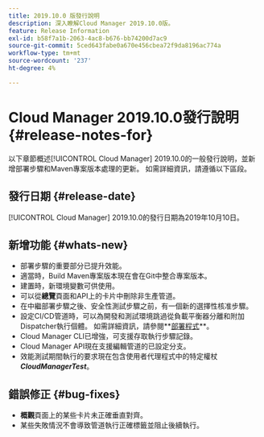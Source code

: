 ```yaml
---
title: 2019.10.0 版發行說明
description: 深入瞭解Cloud Manager 2019.10.0版。
feature: Release Information
exl-id: b58f7a1b-2063-4ac8-b676-bb74200d7ac9
source-git-commit: 5ced643fabe0a670e456cbea72f9da8196ac774a
workflow-type: tm+mt
source-wordcount: '237'
ht-degree: 4%

---
```


# Cloud Manager 2019.10.0發行說明 {#release-notes-for}

以下章節概述[!UICONTROL Cloud Manager] 2019.10.0的一般發行說明，並新增部署步驟和Maven專案版本處理的更新。
如需詳細資訊，請遵循以下區段。

## 發行日期 {#release-date}

[!UICONTROL Cloud Manager] 2019.10.0的發行日期為2019年10月10日。

## 新增功能 {#whats-new}

* 部署步驟的重要部分已提升效能。
* 適當時，Build Maven專案版本現在會在Git中整合專案版本。
* 建置時，新環境變數可供使用。
* 可以從&#x200B;**總覽**&#x200B;頁面和API上的卡片中刪除非生產管道。
* 在中繼部署步驟之後、安全性測試步驟之前，有一個新的選擇性核准步驟。
* 設定CI/CD管道時，可以為開發和測試環境跳過從負載平衡器分離和附加Dispatcher執行個體。
如需詳細資訊，請參閱**[部署程式](/help/using/code-deployment.md)**。
* Cloud Manager CLI已增強，可支援存取執行步驟記錄。
* Cloud Manager API現在支援編輯管道的已設定分支。
* 效能測試期間執行的要求現在包含使用者代理程式中的特定權杖&#x200B;***CloudManagerTest***。

## 錯誤修正 {#bug-fixes}

* **概觀**&#x200B;頁面上的某些卡片未正確垂直對齊。
* 某些失敗情況不會導致管道執行正確標籤並阻止後續執行。
